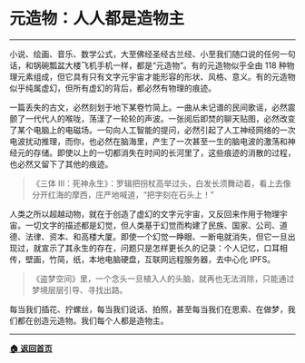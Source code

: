 # 元造物：人人都是造物主

---

小说、绘画、音乐、数学公式，大至佛经圣经古兰经、小至我们随口说的任何一句话，和锅碗瓢盆大楼飞机手机一样，都是“元造物”。有的元造物似乎全由 118 种物理元素组成，但它具有只有文字元宇宙才能形容的形状、风格、意义。有的元造物似乎纯属虚幻，但所有虚幻的背后，都必然有物理的痕迹。

一篇丢失的古文，必然刻划于地下某卷竹简上。一曲从未记谱的民间歌谣，必然震颤了一代代人的喉咙，荡漾了一轮轮的声波。一张阅后即焚的聊天贴图，必然改变了某个电脑上的电磁场。一句向人工智能的提问，必然引起了人工神经网络的一次电波扰动推理，而你，也必然在脑海里，产生了一次甚至一生的脑电波的激荡和神经元的存储。即使以上的一切都消失在时间的长河里了，这些痕迹的消散的过程，也必然又留下了其他的痕迹。

> 《三体 III：死神永生》：罗辑把拐杖高举过头，白发长须舞动着，看上去像分开红海的摩西，庄严地喊道，“把字刻在石头上！”

人类之所以超越动物，就在于创造了虚幻的文字元宇宙，又反回来作用于物理宇宙。一切文字的描述都是幻觉，但人类基于幻觉而构建了民族、国家、公司、道德、法律、资本、和高楼大厦。即使一个幻觉一睁眼、一断电就消失，但它一旦出现过，就宣示了其永生的存在，问题只是怎样更长久的记录：个人记忆，口耳相传，壁画，竹简，纸，本地电脑硬盘，互联网远程服务器，去中心化 IPFS。

> 《盗梦空间》里，一个念头一旦植入人的头脑，就再也无法消除，只能通过梦境层层引导、寻找出路。

每当我们插花、拧螺丝，每当我们说话、拍照，甚至每当我们在思索、在做梦，我们都在创造元造物。我们每个人都是造物主。

---

[**🏠 返回首页**](../../home.md)
